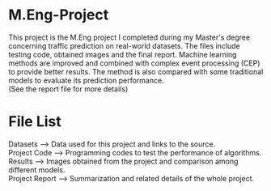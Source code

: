 # M.Eng-Project
This project is the M.Eng project I completed during my Master's degree concerning traffic prediction on real-world datasets. The files include testing code, obtained images and the final report. Machine learning methods are improved and combined with complex event processing (CEP) to provide better results. The method is also compared with some traditional models to evaluate its prediction performance.  
(See the report file for more details)
# File List
Datasets --> Data used for this project and links to the source.  
Project Code --> Programming codes to test the performance of algorithms.  
Results --> Images obtained from the project and comparison among different models.  
Project Report --> Summarization and related details of the whole project.
